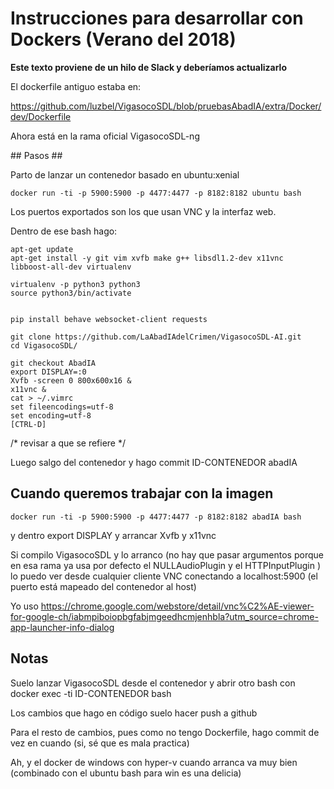 # Instrucciones para desarrollar con Dockers (Verano del 2018)

**Este texto proviene de un hilo de Slack y deberíamos actualizarlo**

El dockerfile antiguo estaba en:

https://github.com/luzbel/VigasocoSDL/blob/pruebasAbadIA/extra/Docker/dev/Dockerfile 

Ahora está en la rama oficial VigasocoSDL-ng



## Pasos ##
 
Parto de lanzar un contenedor basado en ubuntu:xenial

```
docker run -ti -p 5900:5900 -p 4477:4477 -p 8182:8182 ubuntu bash
```


Los puertos exportados son los que usan VNC y la interfaz web.

Dentro de ese bash hago:

```
apt-get update
apt-get install -y git vim xvfb make g++ libsdl1.2-dev x11vnc libboost-all-dev virtualenv

virtualenv -p python3 python3
source python3/bin/activate


pip install behave websocket-client requests

git clone https://github.com/LaAbadIAdelCrimen/VigasocoSDL-AI.git
cd VigasocoSDL/

git checkout AbadIA
export DISPLAY=:0
Xvfb -screen 0 800x600x16 &
x11vnc &
cat > ~/.vimrc
set fileencodings=utf-8
set encoding=utf-8
[CTRL-D]
```

/* revisar a que se refiere */ 

Luego salgo del contenedor y hago commit ID-CONTENEDOR abadIA


## Cuando queremos trabajar con la imagen 

```
docker run -ti -p 5900:5900 -p 4477:4477 -p 8182:8182 abadIA bash
```

y dentro export DISPLAY y arrancar Xvfb y x11vnc

Si compilo VigasocoSDL y lo arranco (no hay que pasar argumentos porque en esa rama ya usa por defecto el NULLAudioPlugin y el HTTPInputPlugin ) lo puedo ver desde cualquier cliente VNC conectando a localhost:5900 (el puerto está mapeado del contenedor al host)

Yo uso https://chrome.google.com/webstore/detail/vnc%C2%AE-viewer-for-google-ch/iabmpiboiopbgfabjmgeedhcmjenhbla?utm_source=chrome-app-launcher-info-dialog
 
##  Notas

Suelo lanzar VigasocoSDL desde el contenedor y abrir otro bash con docker exec -ti ID-CONTENEDOR bash

Los cambios que hago en código suelo hacer push a github

Para el resto de cambios, pues como no tengo Dockerfile, hago commit de vez en cuando (si, sé que es mala practica)

Ah, y el docker de windows con hyper-v cuando arranca va muy bien (combinado con el ubuntu bash para win es una delicia)
